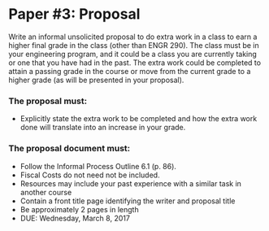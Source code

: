 # Paper #3:  Proposal

Write an informal unsolicited proposal to do extra work in a class to earn a
higher final grade in the class (other than ENGR 290).  The class must be in
your engineering program, and it could be a class you are currently taking
or one that you have had in the past.  The extra work could be completed to
attain a passing grade in the course or move from the current grade to a
higher grade (as will be presented in your proposal).

### The proposal must:

* Explicitly state the extra work to be completed and how the extra work done
will translate into an increase in your grade.

### The proposal document must:

* Follow the Informal Process Outline 6.1 (p. 86).
* Fiscal Costs do not need not be included.
* Resources may include your past experience with a similar task in another course
* Contain a front title page identifying the writer and proposal title
* Be approximately 2 pages in length
* DUE: Wednesday, March 8, 2017
